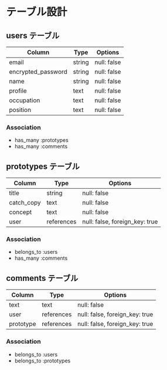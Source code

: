 # テーブル設計

## users テーブル

| Column             | Type   | Options     |
| ------------------ | ------ | ----------- |
| email              | string | null: false |
| encrypted_password | string | null: false |
| name               | string | null: false |
| profile            | text   | null: false |
| occupation         | text   | null: false |
| position           | text   | null: false |

### Association
- has_many :prototypes
- has_many :comments

## prototypes テーブル

| Column      | Type        | Options                         |
| ----------- | ----------- | ------------------------------- |
| title       | string      | null: false                     |
| catch_copy  | text        | null: false                     |
| concept     | text        | null: false                     |
| user        | references  | null: false, foreign_key: true  |

### Association
- belongs_to :users
- has_many :comments


## comments テーブル

| Column    | Type       | Options                        |
| --------- | ---------- | ------------------------------ |
| text      | text       | null: false                    |
| user      | references | null: false, foreign_key: true |
| prototype | references | null: false, foreign_key: true |

### Association
- belongs_to :users
- belongs_to :prototypes
